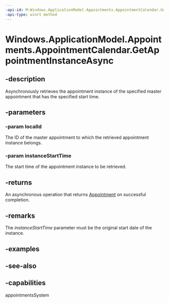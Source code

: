 ```yaml
---
-api-id: M:Windows.ApplicationModel.Appointments.AppointmentCalendar.GetAppointmentInstanceAsync(System.String,Windows.Foundation.DateTime)
-api-type: winrt method
---
```


<!-- Method syntax
public Windows.Foundation.IAsyncOperation<Windows.ApplicationModel.Appointments.Appointment> GetAppointmentInstanceAsync(System.String localId, Windows.Foundation.DateTime instanceStartTime)
-->

# Windows.ApplicationModel.Appointments.AppointmentCalendar.GetAppointmentInstanceAsync

## -description
Asynchronously retrieves the appointment instance of the specified master appointment that has the specified start time.

## -parameters
### -param localId
The ID of the master appointment to which the retrieved appointment instance belongs.

### -param instanceStartTime
The start time of the appointment instance to be retrieved.

## -returns
An asynchronous operation that returns [Appointment](appointment.md) on successful completion.

## -remarks
The *instanceStartTime* parameter must be the original start date of the instance.

## -examples

## -see-also

## -capabilities
appointmentsSystem
